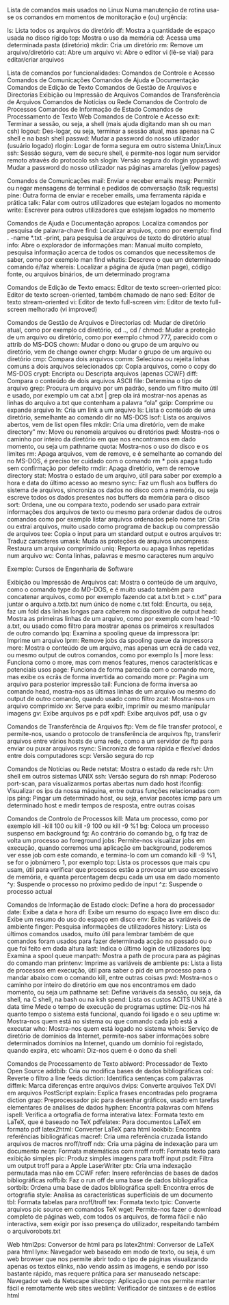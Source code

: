 Lista de comandos mais usados no Linux
Numa manutenção de rotina usa-se os comandos em momentos de monitoração e (ou) urgência:

ls: Lista todos os arquivos do diretório
df: Mostra a quantidade de espaço usada no disco rígido
top: Mostra o uso da memória
cd: Acessa uma determinada pasta (diretório)
mkdir: Cria um diretório
rm: Remove um arquivo/diretório
cat: Abre um arquivo
vi: Abre o editor vi (lê-se viai) para editar/criar arquivos

Lista de comandos por funcionalidades:
Comandos de Controle e Acesso
Comandos de Comunicações
Comandos de Ajuda e Documentação
Comandos de Edição de Texto
Comandos de Gestão de Arquivos e Directorias
Exibição ou Impressão de Arquivos
Comandos de Transferência de Arquivos
Comandos de Notícias ou Rede
Comandos de Controlo de Processos
Comandos de Informação de Estado
Comandos de Processamento de Texto
Web
Comandos de Controle e Acesso
exit: Terminar a sessão, ou seja, a shell (mais ajuda digitando man sh ou man csh)
logout: Des-logar, ou seja, terminar a sessão atual, mas apenas na C shell e na bash shell
passwd: Mudar a password do nosso utilizador (usuário logado)
rlogin: Logar de forma segura em outro sistema Unix/Linux
ssh: Sessão segura, vem de secure shell, e permite-nos logar num servidor remoto através do protocolo ssh
slogin: Versão segura do rlogin
yppasswd: Mudar a password do nosso utilizador nas páginas amarelas (yellow pages)

Comandos de Comunicações
mail: Enviar e receber emails
mesg: Permitir ou negar mensagens de terminal e pedidos de conversação (talk requests)
pine: Outra forma de enviar e receber emails, uma ferramenta rápida e prática
talk: Falar com outros utilizadores que estejam logados no momento
write: Escrever para outros utilizadores que estejam logados no momento

Comandos de Ajuda e Documentação
apropos: Localiza comandos por pesquisa de palavra-chave
find: Localizar arquivos, como por exemplo: find . -name *.txt -print, para pesquisa de arquivos de texto do diretório atual
info: Abre o explorador de informações
man: Manual muito completo, pesquisa informação acerca de todos os comandos que necessitemos de saber, como por exemplo man find
whatis: Descreve o que um determinado comando é/faz
whereis: Localizar a página de ajuda (man page), código fonte, ou arquivos binários, de um determinado programa

Comandos de Edição de Texto
emacs: Editor de texto screen-oriented
pico: Editor de texto screen-oriented, também chamado de nano
sed: Editor de texto stream-oriented
vi: Editor de texto full-screen
vim: Editor de texto full-screen melhorado (vi improved)

Comandos de Gestão de Arquivos e Directorias
cd: Mudar de diretório atual, como por exemplo cd diretório, cd .., cd /
chmod: Mudar a proteção de um arquivo ou diretório, como por exemplo chmod 777, parecido com o attrib do MS-DOS
chown: Mudar o dono ou grupo de um arquivo ou diretório, vem de change owner
chgrp: Mudar o grupo de um arquivo ou diretório
cmp: Compara dois arquivos
comm: Seleciona ou rejeita linhas comuns a dois arquivos selecionados
cp: Copia arquivos, como o copy do MS-DOS
crypt: Encripta ou Descripta arquivos (apenas CCWF)
diff: Compara o conteúdo de dois arquivos ASCII
file: Determina o tipo de arquivo
grep: Procura um arquivo por um padrão, sendo um filtro muito útil e usado, por exemplo um cat a.txt | grep ola irá mostrar-nos apenas as linhas do arquivo a.txt que contenham a palavra “ola”
gzip: Comprime ou expande arquivo
ln: Cria um link a um arquivo
ls: Lista o conteúdo de uma diretório, semelhante ao comando dir no MS-DOS
lsof: Lista os arquivos abertos, vem de list open files
mkdir: Cria uma diretório, vem de make directory”
mv: Move ou renomeia arquivos ou diretórios
pwd: Mostra-nos o caminho por inteiro da diretório em que nos encontramos em dado momento, ou seja um pathname
quota: Mostra-nos o uso do disco e os limites
rm: Apaga arquivos, vem de remove, e é semelhante ao comando del no MS-DOS, é preciso ter cuidado com o comando rm * pois apaga tudo sem confirmação por defeito
rmdir: Apaga diretório, vem de remove directory
stat: Mostra o estado de um arquivo, útil para saber por exemplo a hora e data do último acesso ao mesmo
sync: Faz um flush aos buffers do sistema de arquivos, sincroniza os dados no disco com a memória, ou seja escreve todos os dados presentes nos buffers da memória para o disco
sort: Ordena, une ou compara texto, podendo ser usado para extrair informações dos arquivos de texto ou mesmo para ordenar dados de outros comandos como por exemplo listar arquivos ordenados pelo nome
tar: Cria ou extrai arquivos, muito usado como programa de backup ou compressão de arquivos
tee: Copia o input para um standard output e outros arquivos
tr: Traduz caracteres
umask: Muda as proteções de arquivos
uncompress: Restaura um arquivo comprimido
uniq: Reporta ou apaga linhas repetidas num arquivo
wc: Conta linhas, palavras e mesmo caracteres num arquivo

Exemplo: Cursos de Engenharia de Software

Exibição ou Impressão de Arquivos
cat: Mostra o conteúdo de um arquivo, como o comando type do MD-DOS, e é muito usado também para concatenar arquivos, como por exemplo fazendo cat a.txt b.txt > c.txt” para juntar o arquivo a.txtb.txt num único de nome c.txt
fold: Encurta, ou seja, faz um fold das linhas longas para caberem no dispositivo de output
head: Mostra as primeiras linhas de um arquivo, como por exemplo com head -10 a.txt, ou usado como filtro para mostrar apenas os primeiros x resultados de outro comando
lpq: Examina a spooling queue da impressora
lpr: Imprime um arquivo
lprm: Remove jobs da spooling queue da impressora
more: Mostra o conteúdo de um arquivo, mas apenas um ecrã de cada vez, ou mesmo output de outros comandos, como por exemplo ls | more
less: Funciona como o more, mas com menos features, menos características e potenciais usos
page: Funciona de forma parecida com o comando more, mas exibe os ecrãs de forma invertida ao comando more
pr: Pagina um arquivo para posterior impressão
tail: Funciona de forma inversa ao comando head, mostra-nos as últimas linhas de um arquivo ou mesmo do output de outro comando, quando usado como filtro
zcat: Mostra-nos um arquivo comprimido
xv: Serve para exibir, imprimir ou mesmo manipular imagens
gv: Exibe arquivos ps e pdf
xpdf: Exibe arquivos pdf, usa o gv

Comandos de Transferência de Arquivos
ftp: Vem de file transfer protocol, e permite-nos, usando o protocolo de transferência de arquivos ftp, transferir arquivos entre vários hosts de uma rede, como a um servidor de ftp para enviar ou puxar arquivos
rsync: Sincroniza de forma rápida e flexível dados entre dois computadores
scp: Versão segura do rcp

Comandos de Notícias ou Rede
netstat: Mostra o estado da rede
rsh: Um shell em outros sistemas UNIX
ssh: Versão segura do rsh
nmap: Poderoso port-scan, para visualizarmos portas abertas num dado host
ifconfig: Visualizar os ips da nossa máquina, entre outras funções relacionadas com ips
ping: Pingar um determinado host, ou seja, enviar pacotes icmp para um determinado host e medir tempos de resposta, entre outras coisas

Comandos de Controlo de Processos
kill: Mata um processo, como por exemplo kill -kill 100 ou kill -9 100 ou kill -9 %1
bg: Coloca um processo suspenso em background
fg: Ao contrário do comando bg, o fg traz de volta um processo ao foreground
jobs: Permite-nos visualizar jobs em execução, quando corremos uma aplicação em background, poderemos ver esse job com este comando, e termina-lo com um comando kill -9 %1, se for o jobnúmero 1, por exemplo
top: Lista os processos que mais cpu usam, útil para verificar que processos estão a provocar um uso excessivo de memória, e quanta percentagem decpu cada um usa em dado momento
^y: Suspende o processo no próximo pedido de input
^z: Suspende o processo actual

Comandos de Informação de Estado
clock: Define a hora do processador
date: Exibe a data e hora
df: Exibe um resumo do espaço livre em disco
du: Exibe um resumo do uso do espaço em disco
env: Exibe as variáveis de ambiente
finger: Pesquisa informações de utilizadores
history: Lista os últimos comandos usados, muito útil para lembrar também de que comandos foram usados para fazer determinada acção no passado ou o que foi feito em dada altura
last: Indica o último login de utilizadores
lpq: Examina a spool queue
manpath: Mostra a path de procura para as páginas do comando man
printenv: Imprime as variáveis de ambiente
ps: Lista a lista de processos em execução, útil para saber o pid de um processo para o mandar abaixo com o comando kill, entre outras coisas
pwd: Mostra-nos o caminho por inteiro do diretório em que nos encontramos em dado momento, ou seja um pathname
set: Define variáveis da sessão, ou seja, da shell, na C shell, na bash ou na ksh
spend: Lista os custos ACITS UNIX até à data
time Mede o tempo de execução de programas
uptime: Diz-nos há quanto tempo o sistema está funcional, quando foi ligado e o seu uptime
w: Mostra-nos quem está no sistema ou que comando cada job está a executar
who: Mostra-nos quem está logado no sistema
whois: Serviço de diretório de domínios da Internet, permite-nos saber informações sobre determinados domínios na Internet, quando um domínio foi registado, quando expira, etc
whoami: Diz-nos quem é o dono da shell

Comandos de Processamento de Texto
abiword: Processador de Texto Open Source
addbib: Cria ou modifica bases de dados bibliográficas
col: Reverte o filtro a line feeds
diction: Identifica sentenças com palavras
diffmk: Marca diferenças entre arquivos
dvips: Converte arquivos TeX DVI em arquivos PostScript
explain: Explica frases encontradas pelo programa diction
grap: Preprocessador pic para desenhar gráficos, usado em tarefas elementares de análises de dados
hyphen: Encontra palavras com hífens
ispell: Verifica a ortografia de forma interativa
latex: Formata texto em LaTeX, que é baseado no TeX
pdfelatex: Para documentos LaTeX em formato pdf
latex2html: Converter LaTeX para html
lookbib: Encontra referências bibliográficas
macref: Cria uma referência cruzada listando arquivos de macros nroff/troff
ndx: Cria uma página de indexação para um documento
neqn: Formata matemáticas com nroff
nroff: Formata texto para exibição simples
pic: Produz simples imagens para troff input
psdit: Filtra um output troff para a Apple LaserWriter
ptx: Cria uma indexação permutada mas não em CCWF
refer: Insere referências de bases de dados bibliográficas
roffbib: Faz o run off de uma base de dados bibliográfica
sortbib: Ordena uma base de dados bibliográfica
spell: Encontra erros de ortografia
style: Analisa as características superficiais de um documento
tbl: Formata tabelas para nroff/troff
tex: Formata texto
tpic: Converte arquivos pic source em comandos TeX
wget: Permite-nos fazer o download completo de páginas web, com todos os arquivos, de forma fácil e não interactiva, sem exigir por isso presença do utilizador, respeitando também o arquivorobots.txt

Web
html2ps: Conversor de html para ps
latex2html: Conversor de LaTeX para html
lynx: Navegador web baseado em modo de texto, ou seja, é um web browser que nos permite abrir todo o tipo de páginas visualizando apenas os textos elinks, não vendo assim as imagens, e sendo por isso bastante rápido, mas requere prática para ser manuseado
netscape: Navegador web da Netscape
sitecopy: Aplicação que nos permite manter fácil e remotamente web sites
weblint: Verificador de sintaxes e de estilos html